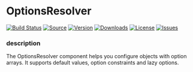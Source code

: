 # OptionsResolver
[![Build Status](https://github.com/bim-g/wepesi-router/actions/workflows/php.yml/badge.svg)](https://github.com/bim-g/OptionsResolver/actions) [![Source](http://img.shields.io/badge/source-bimg/router-blue.svg?style=flat-square)](https://github.com/bim-g/OptionsResolver) [![Version](https://img.shields.io/packagist/v/wepesi/optionsresolver.svg?style=flat-square)](https://packagist.org/packages/wepesi/optionsresolver) [![Downloads](https://img.shields.io/packagist/dt/wepesi/optionsresolver.svg?style=flat-square)](https://packagist.org/packages/wepesi/optionsresolver/stats) [![License](https://img.shields.io/packagist/l/wepesi/optionsresolver.svg?style=flat-square)](https://github.com/bim-g/OptionsResolver/blob/master/LICENSE)
[![Issues](https://img.shields.io/github/issues/bim-g/OptionsResolver?style=flat-square)](http://github.com/bim-g/OptionsResolver/issues)

### description 
The OptionsResolver component helps you configure objects with option arrays. It supports default values, option constraints and lazy options.